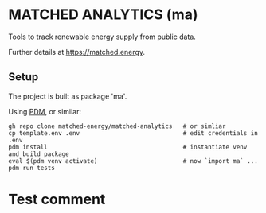MATCHED ANALYTICS (ma)
====================

Tools to track renewable energy supply from public data.

Further details at https://matched.energy.


Setup
----------
The project is built as package 'ma'.

Using [PDM](https://pdm-project.org), or similar:

    gh repo clone matched-energy/matched-analytics   # or simliar
    cp template.env .env                             # edit credentials in .env
    pdm install                                      # instantiate venv and build package
    eval $(pdm venv activate)                        # now `import ma` ... 
    pdm run tests


# Test comment
